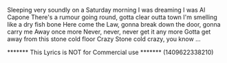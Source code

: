 Sleeping very soundly on a Saturday morning I was dreaming
I was Al Capone
There's a rumour going round, gotta clear outta town
I'm smelling like a dry fish bone
Here come the Law, gonna break down the door, gonna carry me
Away once more
Never, never, never get it any more
Gotta get away from this stone cold floor
Crazy
Stone cold crazy, you know
...

******* This Lyrics is NOT for Commercial use *******
(1409622338210)